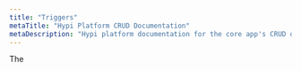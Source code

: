 ```yaml
---
title: "Triggers"
metaTitle: "Hypi Platform CRUD Documentation"
metaDescription: "Hypi platform documentation for the core app's CRUD operations generated for each app"
---
```


The
